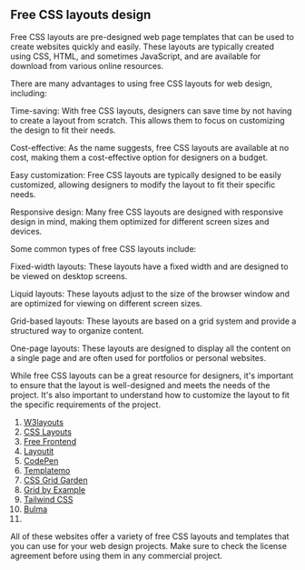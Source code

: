 ## Free CSS layouts design
Free CSS layouts are pre-designed web page templates that can be used to create websites quickly and easily. These layouts are typically created using CSS, HTML, and sometimes JavaScript, and are available for download from various online resources.

There are many advantages to using free CSS layouts for web design, including:

Time-saving: With free CSS layouts, designers can save time by not having to create a layout from scratch. This allows them to focus on customizing the design to fit their needs.

Cost-effective: As the name suggests, free CSS layouts are available at no cost, making them a cost-effective option for designers on a budget.

Easy customization: Free CSS layouts are typically designed to be easily customized, allowing designers to modify the layout to fit their specific needs.

Responsive design: Many free CSS layouts are designed with responsive design in mind, making them optimized for different screen sizes and devices.

Some common types of free CSS layouts include:

Fixed-width layouts: These layouts have a fixed width and are designed to be viewed on desktop screens.

Liquid layouts: These layouts adjust to the size of the browser window and are optimized for viewing on different screen sizes.

Grid-based layouts: These layouts are based on a grid system and provide a structured way to organize content.

One-page layouts: These layouts are designed to display all the content on a single page and are often used for portfolios or personal websites.

While free CSS layouts can be a great resource for designers, it's important to ensure that the layout is well-designed and meets the needs of the project. It's also important to understand how to customize the layout to fit the specific requirements of the project.
1. [W3layouts](https://w3layouts.com/)
2. [CSS Layouts](https://csslayouts.io/)
3. [Free Frontend](https://freefrontend.com/css-layouts/)
4. [Layoutit](https://layoutit.com/)
5. [CodePen](https://codepen.io/)
6. [Templatemo](https://templatemo.com/)
7. [CSS Grid Garden](https://cssgridgarden.com/)
8. [Grid by Example](https://gridbyexample.com/examples/)
9. [Tailwind CSS](https://tailwindcss.com/)
10. [Bulma](https://bulma.io/)
11. 
All of these websites offer a variety of free CSS layouts and templates that you can use for your web design projects. Make sure to check the license agreement before using them in any commercial project.
